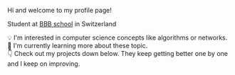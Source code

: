 Hi and welcome to my profile page!

Student at [BBB school](https://www.bbbaden.ch/) in Switzerland

💡 I'm interested in computer science concepts like algorithms or networks.  
🌱 I'm currently learning more about these topic.  
👇 Check out my projects down below. They keep getting better one by one and I keep on improving.  
